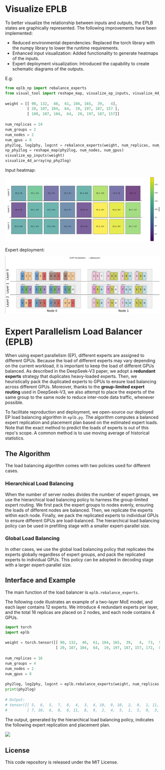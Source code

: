 # Visualize EPLB 
To better visualize the relationship between inputs and outputs, the EPLB states are graphically represented. The following improvements have been implemented:

* Reduced environmental dependencies: Replaced the torch library with the numpy library to lower the runtime requirements.
* Enhanced input visualization: Added functionality to generate heatmaps of the inputs.
* Expert deployment visualization: Introduced the capability to create schematic diagrams of the outputs.


E.g:

```python
from eplb_np import rebalance_experts
from visual_tool import reshape_map, visualize_ep_inputs, visualize_4d_array

weight = [[ 90, 132,  40,  61, 104, 165,  39,   4],
          [ 20, 107, 104,  64,  19, 197, 187, 157 ],
          [ 100, 107, 104,  64,  20, 197, 187, 157]]

num_replicas = 24
num_groups = 2
num_nodes = 2
num_gpus = 8
phy2log, log2phy, logcnt = rebalance_experts(weight, num_replicas, num_groups, num_nodes, num_gpus)
np_phy2log = reshape_map(phy2log, num_nodes, num_gpus)
visualize_ep_inputs(weight)
visualize_4d_array(np_phy2log)
```
Input heatmap:

![input_heatmap](./images/input_heatmap_demo.png)

Expert deployment:

![expert_deployment](./images/expert_deployment_demo.png)


# Expert Parallelism Load Balancer (EPLB)

When using expert parallelism (EP), different experts are assigned to different GPUs. Because the load of different 
experts may vary depending on the current workload, it is important to keep the load of different GPUs balanced. 
As described in the DeepSeek-V3 paper, we adopt a **redundant experts** strategy that duplicates heavy-loaded experts. 
Then, we heuristically pack the duplicated experts to GPUs to ensure load balancing across different GPUs. Moreover, 
thanks to the **group-limited expert routing** used in DeepSeek-V3, we also attempt to place the experts of the same 
group to the same node to reduce inter-node data traffic, whenever possible.

To facilitate reproduction and deployment, we open-source our deployed EP load balancing algorithm in `eplb.py`. 
The algorithm computes a balanced expert replication and placement plan based on the estimated expert loads. Note 
that the exact method to predict the loads of experts is out of this repo's scope. A common method is to use 
moving average of historical statistics. 

## The Algorithm

The load balancing algorithm comes with two policies used for different cases.

### Hierarchical Load Balancing

When the number of server nodes divides the number of expert groups, we use the hierarchical load balancing policy to
harness the group-limited expert routing. We first pack the expert groups to nodes evenly, ensuring the loads of 
different nodes are balanced. Then, we replicate the experts within each node. Finally, we pack the replicated experts 
to individual GPUs to ensure different GPUs are load-balanced. The hierarchical load balancing policy can be used in 
prefilling stage with a smaller expert-parallel size.

### Global Load Balancing

In other cases, we use the global load balancing policy that replicates the experts globally regardless of expert 
groups, and pack the replicated experts to individual GPUs. This policy can be adopted in decoding stage with a larger 
expert-parallel size.

## Interface and Example

The main function of the load balancer is `eplb.rebalance_experts`.

The following code illustrates an example of a two-layer MoE model, and each layer contains 12 experts. We introduce 4 redundant experts per layer, and the total 16 replicas are placed on 2 nodes, and each node contains 4 GPUs.

``` python
import torch
import eplb

weight = torch.tensor([[ 90, 132,  40,  61, 104, 165,  39,   4,  73,  56, 183,  86],
                       [ 20, 107, 104,  64,  19, 197, 187, 157, 172,  86,  16,  27]])

num_replicas = 16
num_groups = 4
num_nodes = 2
num_gpus = 8

phy2log, log2phy, logcnt = eplb.rebalance_experts(weight, num_replicas, num_groups, num_nodes, num_gpus)
print(phy2log)

# Output:
# tensor([[ 5,  6,  5,  7,  8,  4,  3,  4, 10,  9, 10,  2,  0,  1, 11,  1],
#         [ 7, 10,  6,  8,  6, 11,  8,  9,  2,  4,  5,  1,  5,  0,  3,  1]])
```

The output, generated by the hierarchical load balancing policy, indicates the following 
expert replication and placement plan.

![](example.png)


## License

This code repository is released under the MIT License.
